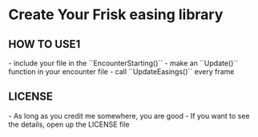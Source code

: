 <h1>Create Your Frisk easing library</h1>
<h2>HOW TO USE1</h2>
- include your file in the ``EncounterStarting()``
- make an ``Update()`` function in your encounter file
- call ``UpdateEasings()`` every frame

<h2>LICENSE</h2>
- As long as you credit me somewhere, you are good
- If you want to see the details, open up the LICENSE file